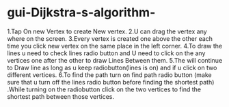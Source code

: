# gui-Dijkstra-s-algorithm-
1.Tap On new Vertex to create New vertex.
2.U can drag the vertex any where on the screen.
3.Every vertex is created one above the other each time you click new vertex on the same place in the left corner.
4.To draw the lines u need to check lines radio button and U need to click on the any vertices one after the other to draw Lines Between them.
5.The will continue to Draw line as long as u keep radiobutton(lines is on) and if u click on two different vertices.
6.To find the path turn on find path radio button (make sure that u turn off the lines radio button before finding the shortest path) .While turning on the radiobutton click on the two vertices to find the shortest path between those vertices.
